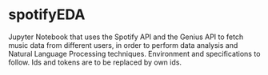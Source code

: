 # spotifyEDA
Jupyter Notebook that uses the Spotify API and the Genius API to fetch music data from different users, in order to perform data analysis and Natural Language Processing techniques. 
Environment and specifications to follow.
Ids and tokens are to be replaced by own ids.

